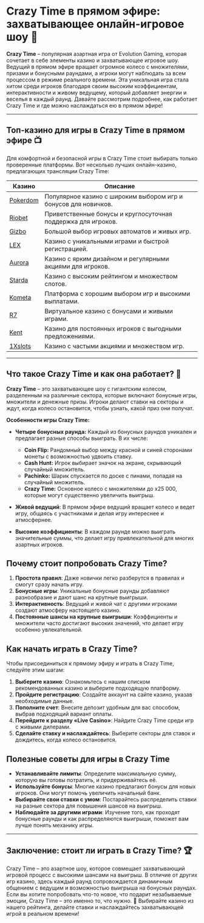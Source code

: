 # Crazy Time в прямом эфире: захватывающее онлайн-игровое шоу 🎡

**Crazy Time** – популярная азартная игра от Evolution Gaming, которая сочетает в себе элементы казино и захватывающее игровое шоу. Ведущий в прямом эфире вращает огромное колесо с множителями, призами и бонусными раундами, а игроки могут наблюдать за всем процессом в режиме реального времени. Эта уникальная игра стала хитом среди игроков благодаря своим высоким коэффициентам, интерактивности и живому ведущему, который добавляет энергии и веселья в каждый раунд. Давайте рассмотрим подробнее, как работает Crazy Time и где можно наслаждаться ею в прямом эфире!

---

## Топ-казино для игры в Crazy Time в прямом эфире 📺

Для комфортной и безопасной игры в Crazy Time стоит выбирать только проверенные платформы. Вот несколько лучших онлайн-казино, предлагающих трансляции Crazy Time:

| Казино      | Описание                                                   |
|-------------|------------------------------------------------------------|
| [Pokerdom](https://brandplay.link/4k77v2yx) | Популярное казино с широким выбором игр и бонусов для новичков. |
| [Riobet](https://brandplay.link/7xBLTPyj) | Приветственные бонусы и круглосуточная поддержка для игроков. |
| [Gizbo](https://brandplay.link/bprXw4YV) | Большой выбор игровых автоматов и живых игр. |
| [LEX](https://brandplay.link/zW4hdDFV) | Казино с уникальными играми и быстрой регистрацией. |
| [Aurora](https://10trafic-stat2.com/click/668546556bcc6313411604bd/6766/13032/subaccount) | Казино с ярким дизайном и регулярными акциями для игроков. |
| [Starda](https://brandplay.link/fB7xwRFL) | Казино с высоким рейтингом и множеством слотов. |
| [Kometa](https://brandplay.link/8ZymQJV8) | Платформа с хорошим выбором игр и высокими выплатами. |
| [R7](https://brandplay.link/bMd3Yjsw) | Виртуальное казино с бонусами и живыми играми. |
| [Kent](https://brandplay.link/Fv2WP3js) | Казино для постоянных игроков с выгодными предложениями. |
| [1Xslots](https://brandplay.link/hSB1khtr) | Казино с частыми акциями и множеством игр. |

---

## Что такое Crazy Time и как она работает? 🎲

**Crazy Time** – это захватывающее шоу с гигантским колесом, разделенным на различные сектора, которые включают бонусные игры, множители и денежные призы. Игроки делают ставки на секторы и ждут, когда колесо остановится, чтобы узнать, какой приз они получат.

**Особенности игры Crazy Time:**

- **Четыре бонусных раунда:** Каждый из бонусных раундов уникален и предлагает разные способы выиграть. В их числе:
    - **Coin Flip:** Рандомный выбор между красной и синей сторонами монеты с возможностью удвоить ставку.
    - **Cash Hunt:** Игрок выбирает значок на экране, скрывающий случайный множитель.
    - **Pachinko:** Шарик спускается по доске с пинами, попадая на случайный множитель.
    - **Crazy Time:** Основное колесо с множителями до x25 000, которые могут существенно увеличить выигрыш.
    
- **Живой ведущий**: В прямом эфире ведущий вращает колесо и ведет игру, общаясь с участниками и делая игру интереснее и атмосфернее.

- **Высокие коэффициенты**: В каждом раунде можно выиграть значительные суммы, что делает игру привлекательной для многих азартных игроков.

## Почему стоит попробовать Crazy Time?

1. **Простота правил**: Даже новички легко разберутся в правилах и смогут сразу начать игру.
2. **Бонусные игры**: Уникальные бонусные раунды добавляют разнообразие и дают шанс на крупные выигрыши.
3. **Интерактивность**: Ведущий и живой чат с другими игроками создают атмосферу настоящего казино.
4. **Постоянные шансы на крупные выигрыши**: Коэффициенты и множители часто достигают высоких значений, что делает игру особенно увлекательной.

## Как начать играть в Crazy Time?

Чтобы присоединиться к прямому эфиру и играть в Crazy Time, следуйте этим шагам:

1. **Выберите казино**: Ознакомьтесь с нашим списком рекомендованных казино и выберите подходящую платформу.
2. **Пройдите регистрацию**: Создайте аккаунт на сайте казино, указав необходимые данные.
3. **Пополните счет**: Внесите депозит удобным для вас способом, выбрав подходящий вариант оплаты.
4. **Перейдите к разделу «Live Casino»**: Найдите Crazy Time среди игр с живыми дилерами.
5. **Сделайте ставку и наслаждайтесь**: Выберите секторы для ставок и дождитесь, когда колесо остановится.

## Полезные советы для игры в Crazy Time

- **Устанавливайте лимиты**: Определите максимальную сумму, которую вы готовы потратить, и придерживайтесь её.
- **Используйте бонусы**: Многие казино предлагают бонусы для новых игроков. Они могут помочь увеличить начальный банк.
- **Выбирайте свои ставки с умом**: Постарайтесь распределить ставки на разные сектора для повышения шансов на выигрыш.
- **Наблюдайте за другими играми**: Изучение того, как проходят бонусные раунды и как распределяются выигрыши, поможет вам лучше понять механику игры.

---

## Заключение: стоит ли играть в Crazy Time? 🏆

Crazy Time – это азартное шоу, которое совмещает захватывающий игровой процесс с высокими шансами на выигрыш. В отличие от других игр казино, здесь каждый раунд сопровождается динамичным общением с ведущим и возможностью выигрыша на бонусных раундах. Если вы хотите попробовать что-то новое, что подарит незабываемые эмоции, Crazy Time – это именно то, что нужно. 🎉 Выбирайте казино из нашего рейтинга, делайте ставки и наслаждайтесь захватывающей игрой в реальном времени!

